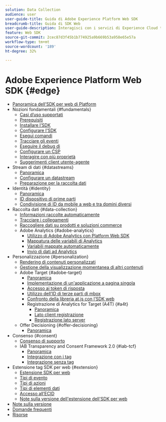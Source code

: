```yaml
---
solution: Data Collection
audience: user
user-guide-title: Guida di Adobe Experience Platform Web SDK
breadcrumb-title: Guida di SDK Web
user-guide-description: Interagisci con i servizi di Experience Cloud tramite la rete Edge.
feature: Web SDK
source-git-commit: 2cec87d3f45b1b774925a9b669b53a958e65e57a
workflow-type: tm+mt
source-wordcount: '189'
ht-degree: 32%

---
```



# Adobe Experience Platform Web SDK {#edge}

* [Panoramica dell’SDK per web di Platform](home.md)
* Nozioni fondamentali {#fundamentals}
   * [Casi d’uso supportati](fundamentals/supported-use-cases.md)
   * [Prerequisiti](fundamentals/prerequisite.md)
   * [Installare l’SDK](fundamentals/installing-the-sdk.md)
   * [Configurare l&#39;SDK](fundamentals/configuring-the-sdk.md)
   * [Esegui comandi](fundamentals/executing-commands.md)
   * [Tracciare gli eventi](fundamentals/tracking-events.md)
   * [Eseguire il debug di](fundamentals/debugging.md)
   * [Configurare un CSP](fundamentals/configuring-a-csp.md)
   * [Interagire con più proprietà](fundamentals/interacting-with-multiple-properties.md)
   * [Suggerimenti client utente-agente](fundamentals/user-agent-client-hints.md)
* Stream di dati {#datastreams}
   * [Panoramica](./datastreams/overview.md)
   * [Configurare un datastream](./datastreams/configure.md)
   * [Preparazione per la raccolta dati](./datastreams/data-prep.md)
* Identità {#identity}
   * [Panoramica](identity/overview.md)
   * [ID dispositivo di prime parti](identity/first-party-device-ids.md)
   * [Condivisione di ID da mobile a web e tra domini diversi](identity/id-sharing.md)
* Raccolta dati {#data-collection}
   * [Informazioni raccolte automaticamente](data-collection/automatic-information.md)
   * [Tracciare i collegamenti](data-collection/track-links.md)
   * [Raccogliere dati su prodotti e soluzioni commerce](data-collection/collect-commerce-data.md)
   * Adobe Analytics {#adobe-analytics}
      * [Utilizzo di Adobe Analytics con Platform Web SDK](data-collection/adobe-analytics/analytics-overview.md)
      * [Mappatura delle variabili di Analytics](data-collection/adobe-analytics/manually-mapping-variables.md)
      * [Variabili mappate automaticamente](data-collection/adobe-analytics/automatically-mapped-vars.md)
      * [Invio di dati ad Analytics](data-collection/adobe-analytics/sending-data-to-analytics.md)
* Personalizzazione {#personalization}
   * [Rendering di contenuti personalizzati](personalization/rendering-personalization-content.md)
   * [Gestione della visualizzazione momentanea di altri contenuti](personalization/manage-flicker.md)
   * Adobe Target {#adobe-target}
      * [Panoramica](personalization/adobe-target/target-overview.md)
      * [Implementazione di un&#39;applicazione a pagina singola](personalization/adobe-target/spa-implementation.md)
      * [Accesso ai token di risposta](personalization/adobe-target/accessing-response-tokens.md)
      * [Utilizzo dell’ID di terze parti di mbox](personalization/adobe-target/using-mbox-3rdpartyid.md)
      * [Confronto della libreria at.js con l’SDK web](personalization/adobe-target/web-sdk-atjs-comparison.md)
      * Registrazione di Analytics for Target (A4T) {#a4t}
         * [Panoramica ](personalization/adobe-target/analytics-logging/overview.md)
         * [Lato client  registrazione](personalization/adobe-target/analytics-logging/client-side.md)
         * [Registrazione lato server](personalization/adobe-target/analytics-logging/server-side.md)
   * Offer Decisioning {#offer-decisioning}
      * [Panoramica](personalization/offer-decisioning/offer-decisioning-overview.md)
* Consenso {#consent}
   * [Consenso di supporto](consent/supporting-consent.md)
   * IAB Transparency and Consent Framework 2.0 {#iab-tcf}
      * [Panoramica](consent/iab-tcf/overview.md)
      * [Integrazione con i tag](consent/iab-tcf/with-launch.md)
      * [Integrazione senza tag](consent/iab-tcf/without-launch.md)
* Estensione tag SDK per web {#extension}
   * [Estensione SDK per web](extension/web-sdk-extension-configuration.md)
   * [Tipi di evento](extension/event-types.md)
   * [Tipi di azioni](extension/action-types.md)
   * [Tipi di elementi dati](extension/data-element-types.md)
   * [Accesso all’ECID](extension/accessing-the-ecid.md)
   * [Note sulla versione dell&#39;estensione dell&#39;SDK per web](extension/web-sdk-ext-release-notes.md)
* [Note sulla versione](release-notes.md)
* [Domande frequenti](web-sdk-faq.md)
* [Risorse](resources.md)
